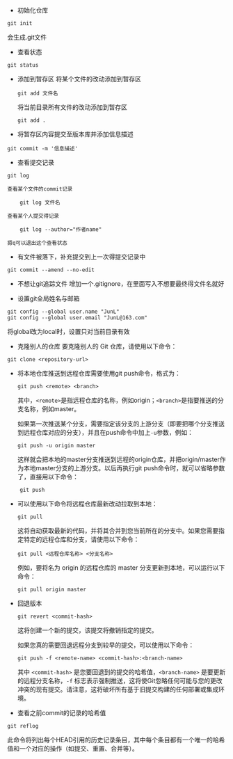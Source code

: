 - 初始化仓库
```
git init
```
会生成.git文件

- 查看状态
```
git status
```

- 添加到暂存区
	将某个文件的改动添加到暂存区
	```
	git add 文件名
	```
	将当前目录所有文件的改动添加到暂存区
	```
	git add .
	```

-  将暂存区内容提交至版本库并添加信息描述
```
git commit -m '信息描述'
```

- 查看提交记录
```
git log
```

	查看某个文件的commit记录
```
	git log 文件名
```

	查看某个人提交得记录
```
	git log --author="作者name"
```
	摁q可以退出这个查看状态

- 有文件被落下，补充提交到上一次得提交记录中
```
git commit --amend --no-edit
```

- 不想让git追踪文件
增加一个.gitignore，在里面写入不想要最终得文件名就好

- 设置git全局姓名与邮箱
```
git config --global user.name "JunL"
git config --global user.email "JunL@163.com"
```
   将global改为local时，设置只对当前目录有效
   
- 克隆别人的仓库
要克隆别人的 Git 仓库，请使用以下命令：
```
git clone <repository-url>
```

- 将本地仓库推送到远程仓库需要使用git push命令，格式为：
	
	```
	git push <remote> <branch>
	```
	
	其中，`<remote>`是指远程仓库的名称，例如origin；`<branch>`是指要推送的分支名称，例如master。
	
	如果第一次推送某个分支，需要指定该分支的上游分支（即要把哪个分支推送到远程仓库对应的分支），并且在push命令中加上`-u`参数，例如：
	
	```
	git push -u origin master
	```
	
	这样就会把本地的master分支推送到远程的origin仓库，并把origin/master作为本地master分支的上游分支。以后再执行git push命令时，就可以省略参数了，直接用以下命令：
	
```
	git push
```

- 可以使用以下命令将远程仓库最新改动拉取到本地：
	
	```
	git pull
	```
	
	这将自动获取最新的代码，并将其合并到您当前所在的分支中。如果您需要指定特定的远程仓库和分支，请使用以下命令：
	
	```
	git pull <远程仓库名称> <分支名称>
	```
	
	例如，要将名为 origin 的远程仓库的 master 分支更新到本地，可以运行以下命令：
	
	```
	git pull origin master
	```

- 回退版本
	```
	git revert <commit-hash>
	```
	
	这将创建一个新的提交，该提交将撤销指定的提交。
	
	如果您真的需要回退远程分支到较早的提交，可以使用以下命令：
	
	```
	git push -f <remote-name> <commit-hash>:<branch-name>
	```
	
	其中 `<commit-hash>` 是您要回退到的提交的哈希值，`<branch-name>` 是要更新的远程分支名称，`-f` 标志表示强制推送，这将使Git忽略任何可能与您的更改冲突的现有提交。请注意，这将破坏所有基于旧提交构建的任何部署或集成环境。

- 查看之前commit的记录的哈希值
```
git reflog
```

此命令将列出每个HEAD引用的历史记录条目，其中每个条目都有一个唯一的哈希值和一个对应的操作（如提交、重置、合并等）。
